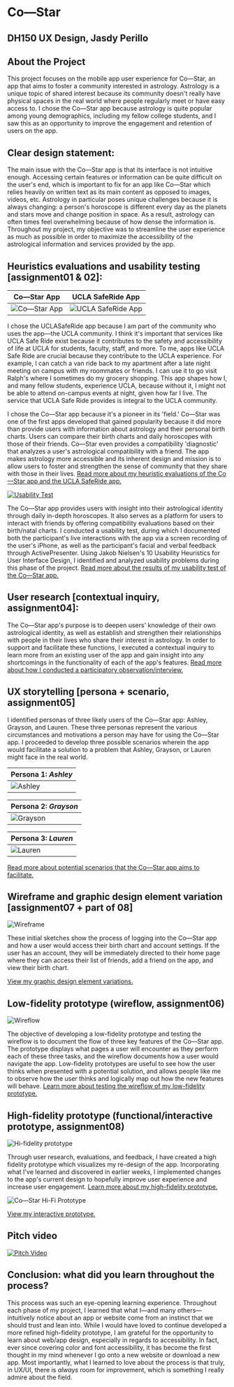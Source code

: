 # Co—Star
## DH150 UX Design, Jasdy Perillo

## About the Project
This project focuses on the mobile app user experience for Co—Star, an app that aims to foster a community interested in astrology. Astrology is a unique topic of shared interest because its community doesn't really have physical spaces in the real world where people regularly meet or have easy access to. I chose the Co—Star app because astrology is quite popular among young demographics, including my fellow college students, and I saw this as an opportunity to improve the engagement and retention of users on the app. 

## Clear design statement: 
The main issue with the Co—Star app is that its interface is not intuitive enough. Accessing certain features or information can be quite difficult on the user's end, which is important to fix for an app like Co—Star which relies heavily on written text as its main content as opposed to images, videos, etc. Astrology in particular poses unique challenges because it is always changing: a person's horoscope is different every day as the planets and stars move and change position in space. As a result, astrology can often times feel overwhelming because of how dense the information is. Throughout my project, my objective was to streamline the user experience as much as possible in order to maximize the accessibility of the astrological information and services provided by the app. 

## Heuristics evaluations and usability testing [assignment01 & 02]:
Co—Star App | UCLA SafeRide App
------------|------------------
![Co—Star App](https://www.costarastrology.com/ae79d1856d442121e3193ec45552b22e.png)|![UCLA SafeRide App](https://drive.google.com/uc?id=1VkNl9y5_Y07X-yzWwfkaPe04EwyaRhyn)

I chose the UCLASafeRide app because I am part of the community who uses the app—the UCLA community. I think it's important that services like UCLA Safe Ride exist because it contributes to the safety and accessibility of life at UCLA for students, faculty, staff, and more. To me, apps like UCLA Safe Ride are crucial because they contribute to the UCLA experience. For example, I can catch a van ride back to my apartment after a late night meeting on campus with my roommates or friends. I can use it to go visit Ralph's where I sometimes do my grocery shopping. This app shapes how I, and many fellow students, experience UCLA, because without it, I might not be able to attend on-campus events at night, given how far I live. The service that UCLA Safe Ride provides is integral to the UCLA community.

I chose the Co—Star app because it's a pioneer in its 'field.' Co—Star was one of the first apps developed that gained popularity because it did more than provide users with information about astrology and their personal birth charts. Users can compare their birth charts and daily horoscopes with those of their friends. Co—Star even provides a compatibility 'diagnostic' that analyzes a user's astrological compatibility with a friend. The app makes astrology more accessible and its inherent design and mission is to allow users to foster and strengthen the sense of community that they share with those in their lives. [Read more about my heuristic evaluations of the Co—Star app and the UCLA SafeRide app.](https://github.com/jasdyperillo/DH-150/blob/master/Assignment-01/README2old.md)

[![Usability Test](https://drive.google.com/uc?id=199mwi4zg7FumCMclRz5TiOaH54-bwWfa)](https://drive.google.com/uc?id=1_mpuG16G6bMX4zHBM04jWuiE07jLloum)

The Co—Star app provides users with insight into their astrological identity through daily in-depth horoscopes. It also serves as a platform for users to interact with friends by offering compatibility evaluations based on their birth/natal charts. I conducted a usability test, during which I documented both the participant's live interactions with the app via  a screen recording of the user's iPhone, as well as the participant's facial and verbal feedback through ActivePresenter. Using Jakob Nielsen's 10 Usability Heuristics for User Interface Design, I identified and analyzed usability problems during this phase of the project. [Read more about the results of my usability test of the Co—Star app.](https://github.com/jasdyperillo/DH-150/blob/master/Assignment-02/README.md)

## User research [contextual inquiry, assignment04]:
The Co—Star app's purpose is to deepen users' knowledge of their own astrological identity, as well as establish and strengthen their relationships with people in their lives who share their interest in astrology. In order to support and facilitate these functions, I executed a contextual inquiry to learn more from an existing user of the app and gain insight into any shortcomings in the functionality of each of the app's features. [Read more about how I conducted a participatory observation/interview.](https://github.com/jasdyperillo/DH-150/blob/master/Assignment-04/README.md) 

## UX storytelling [persona + scenario, assignment05]
I identified personas of three likely users of the Co—Star app: Ashley, Grayson, and Lauren. These three personas represent the various circumstances and motivations a person may have for using the Co—Star app. I proceeded to develop three possible scenarios wherein the app would facilitate a solution to a problem that Ashley, Grayson, or Lauren might face in the real world. 

Persona 1: _Ashley_ |
--------------------|
![Ashley](https://camo.githubusercontent.com/6566cf2d4b2ba2e60607ec5e98baa10f09c70904/68747470733a2f2f616b372e706963646e2e6e65742f7368757474657273746f636b2f766964656f732f363136373530372f7468756d622f312e6a7067)|

Persona 2: _Grayson_|
--------------------|
![Grayson](https://camo.githubusercontent.com/79639091e0befb561bd90dc67b125dec13d29c30/68747470733a2f2f6661726d7765656b2e636f6d2f77702d636f6e74656e742f75706c6f6164732f323031392f30382f322e34343535353338392e6a7067)|

Persona 3: _Lauren_|
-------------------|
![Lauren](https://camo.githubusercontent.com/89ef4b67910346c5f5a242cea683f058d38dcbb3/68747470733a2f2f7777772e6f6e6574726176656c2e636f6d2f676f696e672d706c616365732f77702d636f6e74656e742f75706c6f6164732f323031362f30372f7368757474657273746f636b5f3136363532323438312d383130783534302e6a7067)|

[Read more about potential scenarios that the Co—Star app aims to facilitate.](https://github.com/jasdyperillo/DH-150/blob/master/Assignment-05/README.md)

## Wireframe and graphic design element variation [assignment07 + part of 08]
![Wireframe](https://camo.githubusercontent.com/5fe5448c0331c20203d1fd69f169ff8df1919edb/68747470733a2f2f64726976652e676f6f676c652e636f6d2f75633f69643d314767746d62597072665035575a646d436163346e4f4e35696e37743361786f31)

These initial sketches show the process of logging into the Co—Star app and how a user would access their birth chart and account settings. If the user has an account, they will be immediately directed to their home page where they can access their list of friends, add a friend on the app, and view their birth chart. 

[View my graphic design element variations.](https://jasdyperillo.github.io/DH-150/Assignment-07/colors-jasdyPerillo.html)

## Low-fidelity prototype (wireflow, assignment06)
![Wireflow](https://camo.githubusercontent.com/19c1d55a4ba3c7923fc60da405133b4c40399326/68747470733a2f2f64726976652e676f6f676c652e636f6d2f75633f69643d3150765344684c755f524d626b6d6d3779553867754e49364a6e4645636172376d)

The objective of developing a low-fidelity prototype and testing the wireflow is to document the flow of three key features of the Co—Star app. The prototype displays what pages a user will encounter as they perform each of these three tasks, and the wireflow documents how a user would navigate the app. Low-fidelity prototypes are useful to see how the user thinks when presented with a potential solution, and allows people like me to observe how the user thinks and logically map out how the new features will behave. [Learn more about testing the wireflow of my low-fidelity prototype.](https://github.com/jasdyperillo/DH-150/blob/master/Assignment-06/README.md)

## High-fidelity prototype (functional/interactive prototype, assignment08)
![Hi-fidelity prototype](https://camo.githubusercontent.com/ccb1c66328d582fa938ec8d04b3f1ac6f9ec537a/68747470733a2f2f64726976652e676f6f676c652e636f6d2f75633f69643d3156364157616d723662564b6a30586d5363524c714a6c536f52326c754a4c4b72)

Through user research, evaluations, and feedback, I have created a high fidelity prototype which visualizes my re-design of the app. Incorporating what I've learned and discovered in earlier weeks, I implemented changes to the app's current design to hopefully improve user experience and increase user engagement. [Learn more about my high-fidelity prototype.](https://github.com/jasdyperillo/DH-150/tree/master/Assignment-08)

![Co—Star Hi-Fi Prototype](https://camo.githubusercontent.com/21b68474531bdc63d4bf558277fd900c9dd0e90a/68747470733a2f2f64726976652e676f6f676c652e636f6d2f75633f69643d3179687842323063484a796b5a4753436162687055765647714346615f45463169)

[View my interactive prototype.](https://xd.adobe.com/view/25be15e8-cb15-430b-739a-f08c0417a2c8-538f/)

## Pitch video 
[![Pitch Video](https://i.ytimg.com/vi/zu-DvNRQyAQ/hqdefault.jpg?sqp=-oaymwEZCNACELwBSFXyq4qpAwsIARUAAIhCGAFwAQ==&rs=AOn4CLDqRl8XOsW1Is985G-_tqKA89BG3w)](https://www.youtube.com/watch?v=zu-DvNRQyAQ "DH 150 Web Presentation — Jasdy Perillo")

## Conclusion: what did you learn throughout the process?
This process was such an eye-opening learning experience. Throughout each phase of my project, I learned that what I—and many others—intuitively notice about an app or website come from an instinct that we should trust and lean into. While I would have loved to continue developed a more refined high-fidelity prototype, I am grateful for the opportunity to learn about web/app design, especially in regards to accessibility. In fact, ever since covering color and font accessibility, it has become the first thought in my mind whenever I go onto a new website or download a new app. Most importantly, what I learned to love about the process is that truly, in UX/UI, there is _always_ room for improvement, which is something I really admire about the field.
